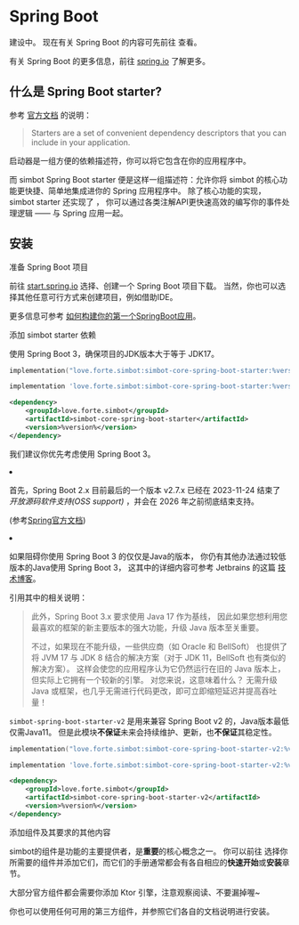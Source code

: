 # Spring Boot

<warning>

建设中。
现在有关 Spring Boot 的内容可先前往 
<a href="start-use-spring-boot-3.md"></a>
查看。
</warning>

<note>

有关 Spring Boot 的更多信息，前往 [spring.io](https://spring.io) 了解更多。

</note>

## 什么是 Spring Boot starter?

参考 [官方文档](https://docs.spring.io/spring-boot/reference/using/build-systems.html#using.build-systems.starters)
的说明：

> Starters are a set of convenient dependency descriptors that you can include in your application. 

启动器是一组方便的依赖描述符，你可以将它包含在你的应用程序中。

而 simbot Spring Boot starter 便是这样一组描述符：允许你将 simbot 的核心功能更快捷、简单地集成进你的 Spring 应用程序中。
除了核心功能的实现，simbot starter 还实现了 
<a href="advanced-quantcat.md"></a> ，
你可以通过各类注解API更快速高效的编写你的事件处理逻辑 —— 与 Spring 应用一起。

## 安装

<procedure>
<step><control>准备 Spring Boot 项目</control>

前往 [start.spring.io](https://start.spring.io) 选择、创建一个 Spring Boot 项目下载。
当然，你也可以选择其他任意可行方式来创建项目，例如借助IDE。

更多信息可参考 [如何构建你的第一个SpringBoot应用](https://docs.spring.io/spring-boot/tutorial/first-application/index.html)。

</step>
<step><control>添加 simbot starter 依赖</control>

<tabs>
<tab title="Spring Boot 3">

使用 Spring Boot 3，确保项目的JDK版本大于等于 JDK17。

<tabs group="build">
<tab title="Gradle(Kotlin DSL)" group-key="kts">

```Kotlin
implementation("love.forte.simbot:simbot-core-spring-boot-starter:%version%")
```

</tab>
<tab title="Gradle(Groovy)" group-key="groovy">

```Groovy
implementation 'love.forte.simbot:simbot-core-spring-boot-starter:%version%'
```

</tab>
<tab title="Maven" group-key="maven">

```xml
<dependency>
    <groupId>love.forte.simbot</groupId>
    <artifactId>simbot-core-spring-boot-starter</artifactId>
    <version>%version%</version>
</dependency>
```

</tab>
</tabs>

</tab>
<tab title="Spring Boot 2">
<warning title="再考虑一下">

我们建议你优先考虑使用 Spring Boot 3。

<list>
<li>

首先，Spring Boot 2.x 目前最后的一个版本 v2.7.x 已经在 2023-11-24 结束了
_开放源码软件支持(OSS support)_ ，并会在 2026 年之前彻底结束支持。

(参考[Spring官方文档](https://spring.io/projects/spring-boot#support))

</li>
<li>

如果阻碍你使用 Spring Boot 3 的仅仅是Java的版本，
你仍有其他办法通过较低版本的Java使用 Spring Boot 3，
这其中的详细内容可参考 Jetbrains 的这篇
[技术博客](https://blog.jetbrains.com/zh-hans/idea/2024/06/java-runtimes-insights-from-the-spring-boot-point-of-view/)。

引用其中的相关说明：

> 此外，Spring Boot 3.x 要求使用 Java 17 作为基线，
> 因此如果您想利用您最喜欢的框架的新主要版本的强大功能，升级 Java 版本至关重要。
>
> 不过，如果现在不能升级，一些供应商（如 Oracle 和 BellSoft）
> 也提供了将 JVM 17 与 JDK 8 结合的解决方案（对于 JDK 11，BellSoft 也有类似的解决方案）。
> 这样会使您的应用程序认为它仍然运行在旧的 Java 版本上，但实际上它拥有一个较新的引擎。
> 对您来说，这意味着什么？ 无需升级 Java 或框架，也几乎无需进行代码更改，即可立即缩短延迟并提高吞吐量！

</li>
</list>

`simbot-spring-boot-starter-v2`
是用来兼容 Spring Boot v2 的，Java版本最低仅需Java11。
但是此模块**不保证**未来会持续维护、更新，也**不保证**其稳定性。

</warning>

<tabs group="build">
<tab title="Gradle(Kotlin DSL)" group-key="kts">

```Kotlin
implementation("love.forte.simbot:simbot-core-spring-boot-starter-v2:%version%")
```

</tab>
<tab title="Gradle(Groovy)" group-key="groovy">

```Groovy
implementation 'love.forte.simbot:simbot-core-spring-boot-starter-v2:%version%'
```

</tab>
<tab title="Maven" group-key="maven">

```xml
<dependency>
    <groupId>love.forte.simbot</groupId>
    <artifactId>simbot-core-spring-boot-starter-v2</artifactId>
    <version>%version%</version>
</dependency>
```

</tab>
</tabs>

</tab>
</tabs>

</step>
<step><control>添加组件及其要求的其他内容</control>

simbot的组件是功能的主要提供者，是**重要**的核心概念之一。
你可以前往 
<a href="official-components.md"></a>
选择你所需要的组件并添加它们，而它们的手册通常都会有各自相应的**快速开始**或**安装**章节。

<note>
大部分官方组件都会需要你添加 Ktor 引擎，注意观察阅读、不要漏掉喔~
</note>

你也可以使用任何可用的第三方组件，并参照它们各自的文档说明进行安装。

</step>
</procedure>